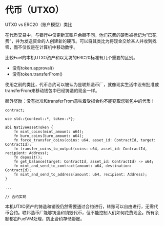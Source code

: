 # 代币（UTXO）
UTXO vs ERC20（账户模型）类比

在代币交易中，与银行中仅更新其账户余额不同，他们花费的硬币被标记为“已花费”，并为发送资金的人创建新的硬币。可以将其类比为将现金交给某人并收到找零，而不仅仅是在计算机中移动数字。

比较Fuel的本机UTXO资产和以太坊的ERC20标准有几个重要的区别。

- 没有token.approval()
- 没有token.transferFrom()

使用之前的类比，代币合约可以被认为是联邦造币厂，就像现实生活中没有批准或transferFrom来移动钱包中已经铸造的现金一样。

额外奖励：没有批准和transferFrom意味着受损合约不能窃取您钱包中的代币！

```sway
contract;

use std::{context::*, token::*};

abi NativeAssetToken {
    fn mint_coins(mint_amount: u64);
    fn burn_coins(burn_amount: u64);
    fn force_transfer_coins(coins: u64, asset_id: ContractId, target: ContractId);
    fn transfer_coins_to_output(coins: u64, asset_id: ContractId, recipient: Address);
    fn deposit();
    fn get_balance(target: ContractId, asset_id: ContractId) -> u64;
    fn mint_and_send_to_contract(amount: u64, destination: ContractId);
    fn mint_and_send_to_address(amount: u64, recipient: Address);
}

...

// 合约实现

```

本机UTXO资产的铸造和销毁仍然需要通过合约进行，转账可以自由进行，无需代币合约。联邦造币厂能够铸造和销毁代币，但不能控制人们如何花费现金。所有余额都由FuelVM处理，防止合约存储膨胀。